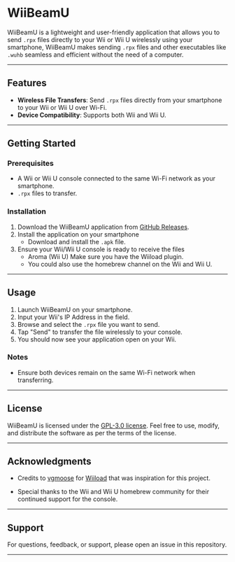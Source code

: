 # WiiBeamU

WiiBeamU is a lightweight and user-friendly application that allows you to send `.rpx` files directly to your Wii or Wii U wirelessly using your smartphone, WiiBeamU makes sending `.rpx` files and other executables like `.wuhb` seamless and efficient without the need of a computer.

---

## Features

- **Wireless File Transfers**: Send `.rpx` files directly from your smartphone to your Wii or Wii U over Wi-Fi.
- **Device Compatibility**: Supports both Wii and Wii U.

---

## Getting Started

### Prerequisites

- A Wii or Wii U console connected to the same Wi-Fi network as your smartphone.
- `.rpx` files to transfer.

### Installation

1. Download the WiiBeamU application from [GitHub Releases](https://github.com/Sudachi-E/WiiBeamU/releases/).
2. Install the application on your smartphone
    - Download and install the `.apk` file.
3. Ensure your Wii/Wii U console is ready to receive the files
    - Aroma (Wii U) Make sure you have the Wiiload plugin.
    - You could also use the homebrew channel on the Wii and Wii U.

---

## Usage

1. Launch WiiBeamU on your smartphone.
2. Input your Wii's IP Address in the field.
3. Browse and select the `.rpx` file you want to send.
4. Tap "Send" to transfer the file wirelessly to your console.
5. You should now see your application open on your Wii.

### Notes

- Ensure both devices remain on the same Wi-Fi network when transferring.

---

## License

WiiBeamU is licensed under the [GPL-3.0 license](LICENSE). Feel free to use, modify, and distribute the software as per the terms of the license.

---

## Acknowledgments

- Credits to [vgmoose](https://github.com/vgmoose) for [Wiiload](https://github.com/vgmoose/Wiiload-for-Android) that was inspiration for this project.
  
- Special thanks to the Wii and Wii U homebrew community for their continued support for the console.

---

## Support

For questions, feedback, or support, please open an issue in this repository.

---

